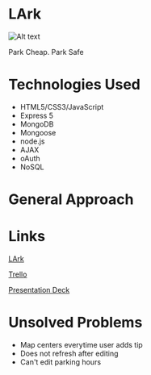 # LArk
![Alt text](./images/LArk_hp.png "Logo")

Park Cheap. Park Safe

# Technologies Used

* HTML5/CSS3/JavaScript
* Express 5
* MongoDB
* Mongoose
* node.js
* AJAX
* oAuth
* NoSQL


# General Approach



# Links

[LArk](https://lark-it.herokuapp.com/)

[Trello](https://trello.com/b/oiCva1SG/lark)

[Presentation Deck](https://docs.google.com/presentation/d/1cm3IbdF91dOqQ9wGx6zPDaZvdOCa5C1XmH6DQeNSuXs/edit#slide=id.gd9c453428_0_16)


# Unsolved Problems

* Map centers everytime user adds tip
* Does not refresh after editing
* Can't edit parking hours
